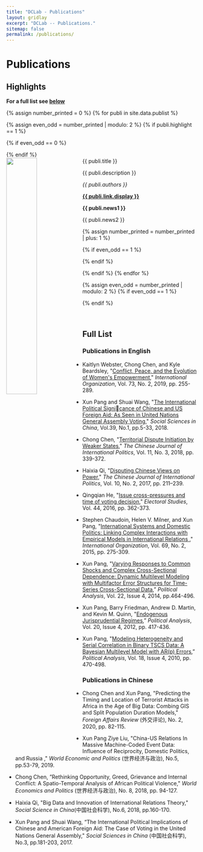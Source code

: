 ```yaml
---
title: "DCLab - Publications"
layout: gridlay
excerpt: "DCLab -- Publications."
sitemap: false
permalink: /publications/
---
```


# Publications

## Highlights

**For a full list see [below](#full-list)**

{% assign number_printed = 0 %}
{% for publi in site.data.publist %}

{% assign even_odd = number_printed | modulo: 2 %}
{% if publi.highlight == 1 %}

{% if even_odd == 0 %}
<div class="row">
{% endif %}

<div class="col-sm-6 clearfix">
 <div class="well">
  <pubtit>{{ publi.title }}</pubtit>
  <img src="{{ site.url }}{{ site.baseurl }}/images/pubpic/{{ publi.image }}" class="img-responsive" width="40%" style="float: left" />
  <p>{{ publi.description }}</p>
  <p><em>{{ publi.authors }}</em></p>
  <p><strong><a href="{{ publi.link.url }}">{{ publi.link.display }}</a></strong></p>
  <p class="text-danger"><strong> {{ publi.news1 }}</strong></p>
  <p> {{ publi.news2 }}</p>
 </div>
</div>

{% assign number_printed = number_printed | plus: 1 %}

{% if even_odd == 1 %}
</div>
{% endif %}

{% endif %}
{% endfor %}

{% assign even_odd = number_printed | modulo: 2 %}
{% if even_odd == 1 %}
</div>
{% endif %}

<p> &nbsp; </p>


## Full List

### Publications in English

- Kaitlyn Webster, Chong Chen, and Kyle Beardsley, "[Conflict, Peace, and the Evolution of  Women's Empowerment](https://doi.org/10.1017/S0020818319000055)," *International Organization*, Vol. 73, No. 2, 2019, pp. 255-289. 

- Xun Pang and Shuai Wang, "[The International Political Signicance of Chinese and US Foreign Aid: As Seen in United Nations
General Assembly Voting](https://doi.org/10.1080/02529203.2018.1414391)," *Social Sciences in China*, Vol.39, No.1, pp.5-33, 2018.

- Chong Chen, "[Territorial Dispute Initiation by Weaker States](https://doi.org/10.1093/cjip/poy009)," *The Chinese Journal of International Politics*, Vol. 11, No. 3, 2018, pp. 339-372. 

- Haixia Qi, "[Disputing Chinese Views on Power](https://doi.org/10.1093/cjip/pox005)," *The Chinese Journal of International Politics*, Vol. 10, No. 2, 2017, pp. 211–239.

- Qingqian He, "[Issue cross-pressures and time of voting decision](https://doi.org/10.1016/j.electstud.2016.08.017)," *Electoral Studies*, Vol. 44, 2016, pp. 362-373.

- Stephen Chaudoin, Helen V. Milner, and Xun Pang, "[International Systems and Domestic Politics: Linking Complex Interactions with Empirical Models in International Relations
](https://doi.org/10.1017/S0020818314000356)," *International Organization*, Vol. 69, No. 2, 2015, pp. 275-309. 

- Xun Pang, "[Varying Responses to Common Shocks and Complex Cross-Sectional Dependence: Dynamic Multilevel Modeling with Multifactor Error Structures for Time-Series Cross-Sectional Data](https://doi.org/10.1093/pan/mpu008),” *Political Analysis*, Vol. 22, Issue 4, 2014, pp.464-496.

- Xun Pang, Barry Friedman, Andrew D. Martin, and Kevin M. Quinn, "[Endogenous Jurisprudential Regimes](https://doi.org/10.1093/pan/mps024),” *Political Analysis*, Vol. 20, Issue 4, 2012, pp. 417-436.

- Xun Pang, "[Modeling Heterogeneity and Serial Correlation in Binary TSCS Data: A Bayesian Multilevel Model with AR(p) Errors](https://doi.org/10.1093/pan/mpq019),” *Political Analysis*, Vol. 18, Issue 4, 2010, pp. 470-498.

### Publications in Chinese

- Chong Chen and Xun Pang,  "Predicting the Timing and Location of Terrorist Attacks in Africa in the Age of Big Data: Combing GIS and Split Population Duration Models,"  *Foreign Affairs Review* (外交评论), No. 2, 2020, pp. 82-115.

- Xun Pang Ziye Liu, "China-US Relations In Massive Machine-Coded Event Data: Influence of Reciprocity, Domestic Politics,
and Russia ," *World Economic and Politics* (世界经济与政治), No.5, pp.53-79, 2019.

- Chong Chen, ”Rethinking Opportunity, Greed, Grievance and Internal Conflict: A Spatio-Temporal Analysis of African Political Violence," *World Economics and Politics* (世界经济与政治), No. 8, 2018, pp. 94-127.

- Haixia Qi, "Big Data and Innovation of International Relations Theory," *Social Science in China*(中国社会科学), No.6, 2018, pp.160-170.

- Xun Pang and Shuai Wang, “The International Political Implications of Chinese and American Foreign Aid: The Case of Voting in the United Nations General Assembly," *Social Sciences in China* (中国社会科学), No.3, pp.181-203, 2017.


